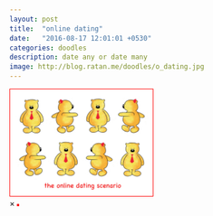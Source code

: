 ```yaml
---
layout: post
title:  "online dating"
date:   "2016-08-17 12:01:01 +0530"
categories: doodles
description: date any or date many
image: http://blog.ratan.me/doodles/o_dating.jpg
---
```

<img id="myImg" style="border: 1px solid #FF0000;" src="/doodles/o_dating.jpg" alt="" width="50%" height="50%">

<div id="myModal" class="modal">
  <span class="close">×</span>
  <img class="modal-content" id="img01" style="border: 2px solid #FF0000;">
  <div id="caption"></div>
</div>
